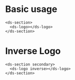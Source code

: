 # Basic usage

```
<ds-section>
  <ds-logo></ds-logo>
</ds-section>
```

# Inverse Logo

```
<ds-section secondary>
  <ds-logo inverse></ds-logo>
</ds-section>
```